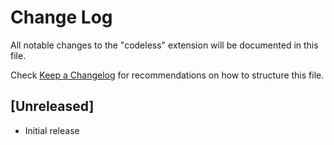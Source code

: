 # Change Log

All notable changes to the "codeless" extension will be documented in this file.

Check [Keep a Changelog](http://keepachangelog.com/) for recommendations on how to structure this file.

## [Unreleased]

- Initial release